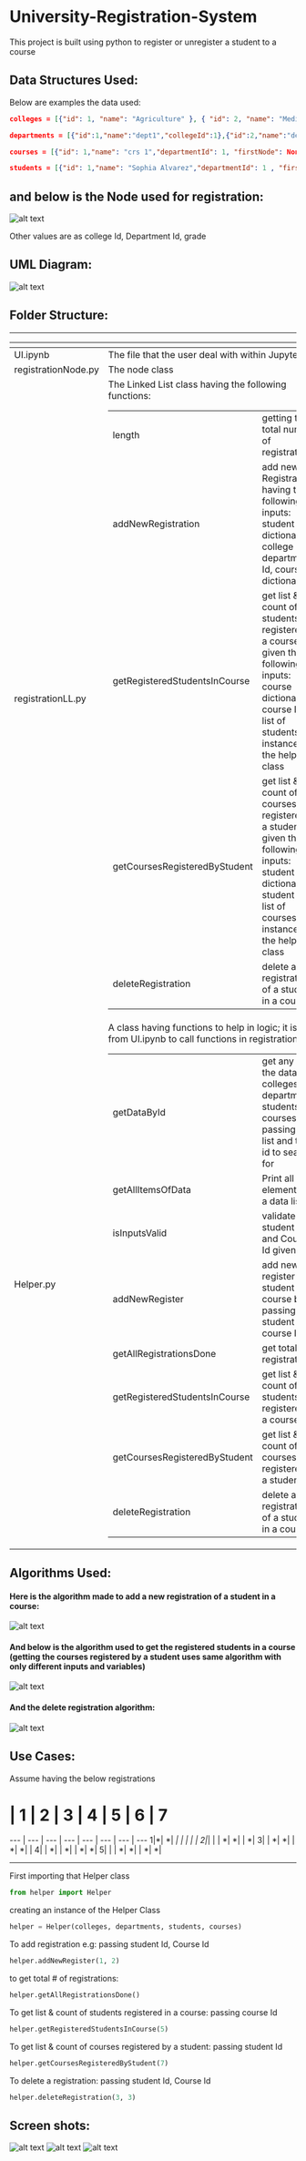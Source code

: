 # University-Registration-System
This project is built using python to register or unregister a student to a course
## Data Structures Used:
Below are examples the data used:

```json
colleges = [{"id": 1, "name": "Agriculture" }, { "id": 2, "name": "Medicine" }]
```
```json
departments = [{"id":1,"name":"dept1","collegeId":1},{"id":2,"name":"dept2","collegeId":1}]
```
```json
courses = [{"id": 1,"name": "crs 1","departmentId": 1, "firstNode": None},   {"id": 2,"name": "crs 2",     "departmentId": 1   , "firstNode": None}]
```
```json
students = [{"id": 1,"name": "Sophia Alvarez","departmentId": 1 , "firstNode": None},   {     "id": 2,     "name": "Jerry Powell",     "departmentId": 1   , "firstNode": None}]
```

## and below is the Node used for registration:
![alt text](https://github.com/KhaledTaymour/University-Registration-System/blob/main/images/1.%20node.png?raw=true)
 
Other values are as college Id, Department Id, grade

## UML Diagram:
![alt text](https://github.com/KhaledTaymour/University-Registration-System/blob/main/images/2.%20UML.png?raw=true)

## Folder Structure:
*****
<table>
    <thead>
        <tr>
            <th></th>
            <th></th>
        </tr>
    </thead>
    <tbody>
      <tr>
         <td> UI.ipynb </td>
         <td> The file that the user deal with within JupyterLab </td>
      </tr>
     <tr>
        <td> registrationNode.py </td>
        <td> The node class </td>       
      </tr>
     <tr>
        <td> registrationLL.py </td>
        <td> The Linked List class having the following functions: 
           <table>
              <tbody>
               <tr> 
                <td> length </td> <td> getting the total number of registrations </td>
               </tr>
                  <tr>
                   <td> addNewRegistration </td> <td> add new Registration having the following inputs: student dictionary, college Id, department Id, course dictionary </td>
                  </tr>
                  <tr>
                    <td> getRegisteredStudentsInCourse </td> <td> get list & count of students registered in a course given the following inputs: course dictionary, course Id, list of students, instance of the helper class </td>                   
                  </tr>
                  <tr>
                   <td> getCoursesRegisteredByStudent </td> <td> get list & count of courses registered by a student given the following inputs: student dictionary, student Id, list of courses, instance of the helper class </td>
                  </tr>
               <tr>
                   <td> deleteRegistration </td> <td> delete a registration of a student in a course </td>
                  </tr>
              </tbody>
           </table>
        </td>       
      </tr>
     <tr>
      <td> Helper.py </td>
        <td> A class having functions to help in logic; it is used from UI.ipynb to call functions in registrationLL.py
           <table>
              <tbody>
               <tr> 
                <td> getDataById </td> <td> get any of the data; colleges, departments, students or courses by passing its list and the id to search for </td>
               </tr>
                  <tr>
                   <td> getAllItemsOfData </td> <td> Print all elements of a data list </td>
                  </tr>
                  <tr>
                    <td> isInputsValid </td> <td> validate the student Id and Course Id given </td>                   
                  </tr>
                  <tr>
                   <td> addNewRegister </td> <td> add new register for a student in a course by passing student Id & course Id </td>
                  </tr>
               <tr>
                   <td> getAllRegistrationsDone </td> <td> get total # of registrations </td>
                  </tr>
               <tr>
                   <td> getRegisteredStudentsInCourse </td> <td> get list & count of students registered in a course </td>
                  </tr>
               <tr>
                   <td> getCoursesRegisteredByStudent </td> <td> get list & count of courses registered by a student </td>
                  </tr>
               <tr>
                   <td> deleteRegistration </td> <td> delete a registration of a student in a course </td>
                  </tr>
              </tbody>
           </table>
        </td>   
      </tr>
    </tbody>
</table>

## Algorithms Used:
#### Here is the algorithm made to add a new registration of a student in a course:
![alt text](https://github.com/KhaledTaymour/University-Registration-System/blob/main/images/3.%20add%20a%20new%20registration.png?raw=true)

#### And below is the algorithm used to get the registered students in a course (getting the courses registered by a student uses same algorithm with only different inputs and variables)
![alt text](https://github.com/KhaledTaymour/University-Registration-System/blob/main/images/4.%20get%20the%20registered%20students.png?raw=true)

#### And the delete registration algorithm:
![alt text](https://github.com/KhaledTaymour/University-Registration-System/blob/main/images/5.%20delete%20registration.png?raw=true)


## Use Cases:
Assume having the below registrations
 # |  1 | 2 | 3 | 4 | 5 | 6 | 7
--- | --- | --- | --- | --- | --- | --- | ---
1|*| *| *| | | | |
2|*|  |  | *| *| | *|
3| | *| *| | *| *| |
4| | *| | *| | *| *|
5| | | *| *| | *| *| 
____

First importing that Helper class
```python
from helper import Helper
```
creating an instance of the Helper Class
```python
helper = Helper(colleges, departments, students, courses)
```
To add registration e.g: passing student Id, Course Id
```python
helper.addNewRegister(1, 2)
```
to get total # of registrations:
```python
helper.getAllRegistrationsDone()
```
To get list & count of students registered in a course: passing course Id 
```python
helper.getRegisteredStudentsInCourse(5) 
```
To get list & count of courses registered by a student: passing student Id 
```python
helper.getCoursesRegisteredByStudent(7)
```
To delete a registration: passing student Id, Course Id
```python
helper.deleteRegistration(3, 3)
```

## Screen shots:
![alt text](https://github.com/KhaledTaymour/University-Registration-System/blob/main/images/6.%20s1.png?raw=true)
![alt text](https://github.com/KhaledTaymour/University-Registration-System/blob/main/images/7.%20s2.png?raw=true)
![alt text](https://github.com/KhaledTaymour/University-Registration-System/blob/main/images/8.%20s3.png?raw=true)
